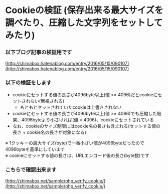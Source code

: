 # Cookieの検証 (保存出来る最大サイズを調べたり、圧縮した文字列をセットしてみたり)

### 以下ブログ記事の検証用です

[http://shimabox.hatenablog.com/entry/2016/05/15/090107](http://shimabox.hatenablog.com/entry/2016/05/15/090107)

### 以下の検証をします
- cookieにセットする値の長さが4096byte以上(値 >= 4096)だとcookieにセットされない(無視される)
    - もともとセットされていたcookieは上書きされない
- cookieにセットする値の長さが4096byte以上(値 >= 4096)でも圧縮した結果、4096byteより小さければ(値 < 4096)、cookieにセットされている
- なお、cookieのサイズ制限にはcookie名の長さも含まれる(セットする値の長さ + cookie名の長さが対象になる)

※ 1クッキーの最大サイズ(byte)で一番小さい値が4096byteだったので4096byteを基準にしています  
※ cookieにセットする値の長さは、URLエンコード後の長さ(byte数)です

### こちらで確認出来ます
[http://shimabox.net/sample/php_verify_cookie/](http://shimabox.net/sample/php_verify_cookie/)
